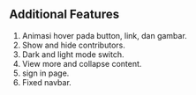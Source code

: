 ## Additional Features

1. Animasi hover pada button, link, dan gambar.
2. Show and hide contributors.
3. Dark and light mode switch.
4. View more and collapse content.
5. sign in page.
6. Fixed navbar.
